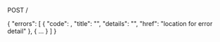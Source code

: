 POST /

{
"errors": [ {
"code": <error-code>,
"title": "<error-title>",
"details": "<error-description>",
"href": "location for error detail"
},
{
...
}
]
}
